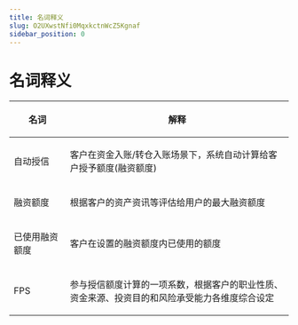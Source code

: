 ```yaml
---
title: 名词释义
slug: O2UXwstNfi0MqxkctnWcZ5Kgnaf
sidebar_position: 0
---
```



# 名词释义

<table header_row="1">
<colgroup>
<col width="159"/>
<col width="768"/>
</colgroup>
<thead>
<tr><th><p><strong>名词</strong></p></th><th><p><strong>解释</strong></p></th></tr>
</thead>
<tbody>
<tr><td><p>自动授信</p></td><td><p>客户在资金入账/转仓入账场景下，系统自动计算给客户授予额度(融资额度)</p></td></tr>
<tr><td><p>融资额度</p></td><td><p>根据客户的资产资讯等评估给用户的最大融资额度</p></td></tr>
<tr><td><p>已使用融资额度</p></td><td><p>客户在设置的融资额度内已使用的额度</p></td></tr>
<tr><td><p>FPS</p></td><td><p>参与授信额度计算的一项系数，根据客户的职业性质、资金来源、投资目的和风险承受能力各维度综合设定</p></td></tr>
</tbody>
</table>


